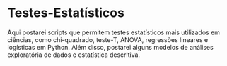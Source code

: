 # Testes-Estatísticos
Aqui postarei scripts que permitem testes estatísticos mais utilizados em ciências, como chi-quadrado, teste-T, ANOVA, regressões lineares e logísticas em Python. 
Além disso, postarei alguns modelos de análises exploratória de dados e estatística descritiva.
